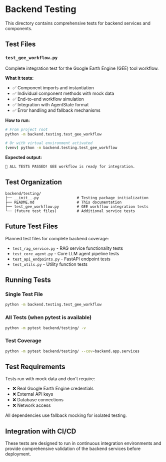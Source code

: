# Backend Testing

This directory contains comprehensive tests for backend services and components.

## Test Files

### `test_gee_workflow.py`

Complete integration test for the Google Earth Engine (GEE) tool workflow.

**What it tests:**

- ✅ Component imports and instantiation
- ✅ Individual component methods with mock data
- ✅ End-to-end workflow simulation
- ✅ Integration with AgentState format
- ✅ Error handling and fallback mechanisms

**How to run:**

```bash
# From project root
python -m backend.testing.test_gee_workflow

# Or with virtual environment activated
(venv) python -m backend.testing.test_gee_workflow
```

**Expected output:**

```
🎉 ALL TESTS PASSED! GEE workflow is ready for integration.
```

## Test Organization

```
backend/testing/
├── __init__.py                 # Testing package initialization
├── README.md                   # This documentation
├── test_gee_workflow.py        # GEE workflow integration tests
└── (future test files)         # Additional service tests
```

## Future Test Files

Planned test files for complete backend coverage:

- `test_rag_service.py` - RAG service functionality tests
- `test_core_agent.py` - Core LLM agent pipeline tests
- `test_api_endpoints.py` - FastAPI endpoint tests
- `test_utils.py` - Utility function tests

## Running Tests

### Single Test File

```bash
python -m backend.testing.test_gee_workflow
```

### All Tests (when pytest is available)

```bash
python -m pytest backend/testing/ -v
```

### Test Coverage

```bash
python -m pytest backend/testing/ --cov=backend.app.services
```

## Test Requirements

Tests run with mock data and don't require:

- ❌ Real Google Earth Engine credentials
- ❌ External API keys
- ❌ Database connections
- ❌ Network access

All dependencies use fallback mocking for isolated testing.

## Integration with CI/CD

These tests are designed to run in continuous integration environments and provide comprehensive validation of the backend services before deployment.